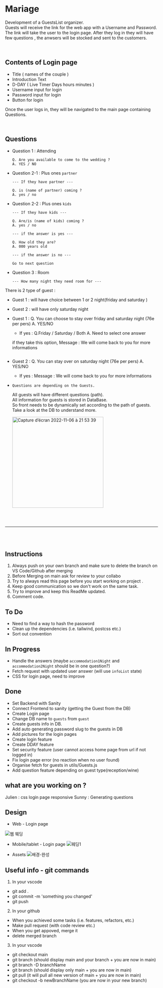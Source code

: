 # Mariage

Development of a GuestsList organizer.  
Guests will receive the link for the web app with a Username and Password.  
The link will take the user to the login page.
After they log in they will have few questions , the anwsers will be stocked and sent to the customers.

<br>

## Contents of Login page

- Title ( names of the couple )
- Introduction Text
- D-DAY ( Live Timer Days hours minutes )
- Username input for login
- Password input for login
- Button for login

Once the user logs in, they will be navigated to the main page containing Questions.

<br>

## Questions

- Question 1 : Attending

  ```
  Q. Are you available to come to the wedding ?
  A. YES / NO
  ```

- Question 2-1 : Plus ones `partner`

  ```
  --- If they have partner ---

  Q. is (name of partner) coming ?
  A. yes / no
  ```

- Question 2-2 : Plus ones `kids`

  ```
  --- If they have kids ---

  Q. Are/is (name of kids) coming ?
  A. yes / no

  --- if the answer is yes ---

  Q. How old they are?
  A. 000 years old

  --- if the answer is no ---

  Go to next question
  ```

- Question 3 : Room

  ```
  --- How many night they need room for ---

There is 2 type of guest : 
- Guest 1 : will have choice between 1 or 2 night(friday and saturday )
- Guest 2 : will have only saturday night 

- Guest 1 : 
  Q. You can choose to stay over friday and saturday night (76e per pers)
  A. YES/NO 
  - If yes : 
  Q.Friday / Saturday / Both 
  A. Need to select one answer 

  if they take this option, Message : We will come back to you for more informations
  ```
- Guest 2 : 
Q. You can stay over on saturday night (76e per pers)
A. YES/NO
  - If yes : Message : We will come back to you for more informations 
  

- `Questions are depending on the Guests.`

  All guests will have different questions (path).<br>
  All information for guests is stored in DataBase.<br>
  So front needs to be dynamically set according to the path of guests. <br>
  Take a look at the DB to understand more.

  <img height="300" alt="Capture d’écran 2022-11-06 à 21 53 39" src="https://user-images.githubusercontent.com/104718280/200194691-d01dc231-bdc4-48f8-a402-afb85a62b782.png">

<br>
<br>

---

<br>
<br>

## Instructions

1. Always push on your own branch and make sure to delete the branch on VS Code/Github after merging
2. Before Merging on main ask for review to your collabo
3. Try to always read this page before you start working on project .
4. Keep good communication so we don't work on the same task.
5. Try to improve and keep this ReadMe updated.
6. Comment code.

## To Do

- Need to find a way to hash the password
- Clean up the dependencies (i.e. tailwind, postcss etc.)
- Sort out convention

## In Progress

- Handle the answers (maybe `accommodation1Night` and `accommodation2Night` should be in one question?)
- Fetch request with updated user answer (will use `infoList` state)
- CSS for login page, need to improve

## Done

- Set Backend with Sanity
- Connect Frontend to sanity (getting the Guest from the DB)
- Create Login page
- Change DB name to `guests` from `guest`
- Create guests info in DB.
- Add auto generating password slug to the guests in DB
- Add pictures for the login pages
- Create login feature
- Create DDAY feature
- Set security feature (user cannot access home page from url if not logged in)
- Fix login page error (no reaction when no user found)
- Organise fetch for guests in utils/Guests.js
- Add question feature depending on guest type(reception/wine)

## what are you working on ?

Julien : css login page responsive
Sunny : Generating questions

## Design

- Web - Login page

![웹 웨딩](https://user-images.githubusercontent.com/104718280/201543537-663d94ec-d99f-415a-9599-8fb86625f213.png)


- Mobile/tablet - Login page
![웨딩1](https://user-images.githubusercontent.com/104718280/201543569-578cead5-0d0c-4e0d-9786-9fea41c5f8e6.png)

- Assets
![배경-완성](https://user-images.githubusercontent.com/104718280/201543594-0db8a7a0-0e8f-42f6-8cc4-e34760e0bd0a.png)


## Useful info - git commands

1. <PUSH> In your vscode

- git add .
- git commit -m 'something you changed'
- git push

2. <MERGE> In your github

- When you achieved some tasks (i.e. features, refactors, etc.)
- Make pull request (with code review etc.)
- When you get appoved, merge it
- delete merged branch

3. <DELETE AND START AGAIN> In your vscode

- git checkout main
- git branch (should display main and your branch + you are now in main)
- git branch -D branchName
- git branch (should display only main + you are now in main)
- git pull (it will pull all new version of main + you are now in main)
- git checkout -b newBranchName (you are now in your new branch)
